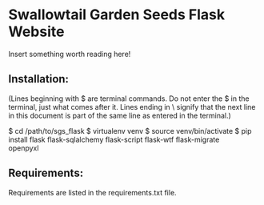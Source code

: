 Swallowtail Garden Seeds Flask Website
======================================

Insert something worth reading here!

Installation:
-------------
(Lines beginning with $ are terminal commands. Do not enter the $ in the
terminal, just what comes after it. Lines ending in \ signify that the next
line in this document is part of the same line as entered in the terminal.)

$ cd /path/to/sgs_flask
$ virtualenv venv
$ source venv/bin/activate
$ pip install flask flask-sqlalchemy flask-script flask-wtf flask-migrate \
openpyxl


Requirements:
-------------
Requirements are listed in the requirements.txt file.
